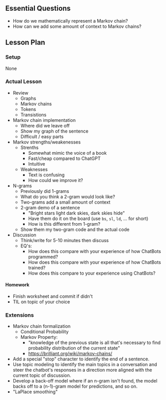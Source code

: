 ## Essential Questions

- How do we mathematically represent a Markov chain?
- How can we add some amount of context to Markov chains?

## Lesson Plan

### Setup

None

### Actual Lesson

- Review
    - Graphs
    - Markov chains
    - Tokens
    - Transistions
- Markov chain implementation
    - Where did we leave off
    - Show my graph of the sentence
    - Difficult / easy parts
- Markov strengths/weakenesses
    - Strenths
        - Somewhat mimic the voice of a book
        - Fast/cheap compared to ChatGPT
        - Intuitive
    - Weaknesses
        - Text is confusing
        - How could we improve it?
- N-grams
    - Previously did 1-grams
    - What do you think a 2-gram would look like?
    - Two-grams add a small amount of context
    - 2-gram demo of a sentence
        - "Bright stars light dark skies, dark skies hide"
        - Have them do it on the board (use `bs`, `sl`, `ld`, ... for short)
        - How is this different from 1-gram?
    - Show them my two-gram code and the actual code
- Discussion
    - Think/write for 5-10 minutes then discuss
    - EQ's:
        - How does this compare with your experience of how ChatBots programmed?
        - How does this compare with your experience of how ChatBots trained?
        - How does this compare to your experience using ChatBots?

#### Homework

- Finish worksheet and commit if didn't
- TIL on topic of your choice

### Extensions

- Markov chain formalization
    - Conditional Probability
    - Markov Property:
        - "knowledge of the previous state is all that's necessary to find probability distribution of the current state"
        - https://brilliant.org/wiki/markov-chains/
- Add a special "stop" character to identify the end of a sentence.
- Use topic modeling to identify the main topics in a conversation and steer the
  chatbot's responses in a direction more aligned with the current topic of discussion.
- Develop a back-off model where if an n-gram isn't found, the model backs off
  to a (n-1)-gram model for predictions, and so on.
- "LaPlace smoothing"